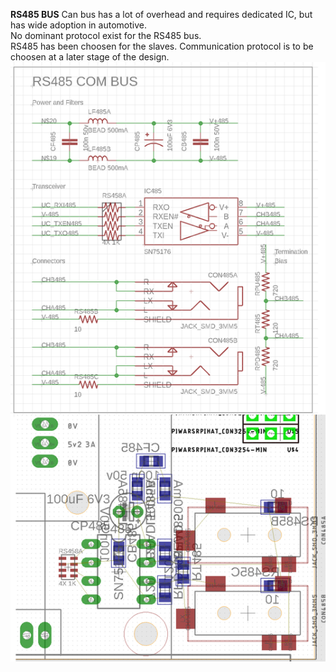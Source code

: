 **RS485 BUS**
Can bus has a lot of overhead and requires dedicated IC, but has wide adoption in automotive.  
No dominant protocol exist for the RS485 bus.  
RS485 has been choosen for the slaves. Communication protocol is to be choosen at a later stage of the design.  
![RS485 Schematics and initial placement](https://raw.githubusercontent.com/OrsoEric/OrangeHat/main/Hardware/OrangeHat/Media/2021-07-24%20OrangeHat%20RS485.PNG)
